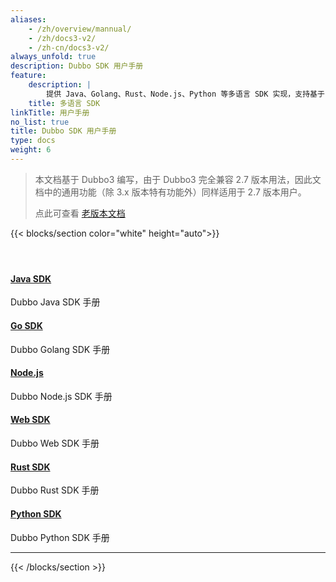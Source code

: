 ```yaml
---
aliases:
    - /zh/overview/mannual/
    - /zh/docs3-v2/
    - /zh-cn/docs3-v2/
always_unfold: true
description: Dubbo SDK 用户手册
feature:
    description: |
        提供 Java、Golang、Rust、Node.js、Python 等多语言 SDK 实现，支持基于 IDL 的跨语言服务定义和基于 Protobuf、Json 的数据编码
    title: 多语言 SDK
linkTitle: 用户手册
no_list: true
title: Dubbo SDK 用户手册
type: docs
weight: 6
---
```


> 本文档基于 Dubbo3 编写，由于 Dubbo3 完全兼容 2.7 版本用法，因此文档中的通用功能（除 3.x 版本特有功能外）同样适用于 2.7 版本用户。
>
> 点此可查看 <a href="/zh-cn/docsv2.7" target="_blank">老版本文档</a>
>


{{< blocks/section color="white" height="auto">}}
<div class="td-content list-page">
    <div class="lead"></div><header class="article-meta">
    </header><div class="row">
    <div class="col-sm col-md-6 mb-4">
        <div class="h-100 card shadow" href="#">
            <div class="card-body">
                <h4 class="card-title">
                    <a  href='{{< relref "./java-sdk" >}}'>Java SDK</a>
                </h4>
                <p>Dubbo Java SDK 手册</p>
            </div>
        </div>
    </div>
    <div class="col-sm col-md-6 mb-4">
        <div class="h-100 card shadow">
            <div class="card-body">
                <h4 class="card-title">
                    <a href='{{< relref "./golang-sdk" >}}'>Go SDK</a>
                </h4>
                <p>Dubbo Golang SDK 手册</p>
            </div>
        </div>
    </div>
    <div class="col-sm col-md-6 mb-4">
        <div class="h-100 card shadow">
            <div class="card-body">
                <h4 class="card-title">
                    <a href='{{< relref "./nodejs-sdk" >}}'>Node.js</a>
                </h4>
                <p>Dubbo Node.js SDK 手册</p>
            </div>
        </div>
    </div>
    <div class="col-sm col-md-6 mb-4">
        <div class="h-100 card shadow">
            <div class="card-body">
                <h4 class="card-title">
                    <a href='{{< relref "./web-sdk" >}}'>Web SDK</a>
                </h4>
                <p>Dubbo Web SDK 手册</p>
            </div>
        </div>
    </div>
    <div class="col-sm col-md-6 mb-4">
        <div class="h-100 card shadow">
            <div class="card-body">
                <h4 class="card-title">
                    <a href='{{< relref "./rust-sdk" >}}'>Rust SDK</a>
                </h4>
                <p>Dubbo Rust SDK 手册</p>
            </div>
        </div>
    </div>
    <div class="col-sm col-md-6 mb-4">
        <div class="h-100 card shadow">
            <div class="card-body">
                <h4 class="card-title">
                    <a href='{{< relref "./python-sdk" >}}'>Python SDK</a>
                </h4>
                <p>Dubbo Python SDK 手册</p>
            </div>
        </div>
    </div>
</div>
<hr>
</div>

{{< /blocks/section >}}

